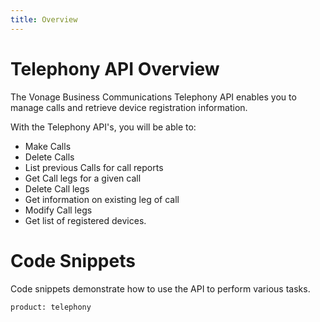```yaml
---
title: Overview
---
```

# Telephony API Overview

The Vonage Business Communications Telephony API enables you to manage calls and retrieve device registration information.

With the Telephony API's, you will be able to:

* Make Calls
* Delete Calls
* List previous Calls for call reports
* Get Call legs for a given call
* Delete Call legs
* Get information on existing leg of call
* Modify Call legs
* Get list of registered devices.

# Code Snippets

Code snippets demonstrate how to use the API to perform various tasks.

```code_snippet_list
product: telephony
```
